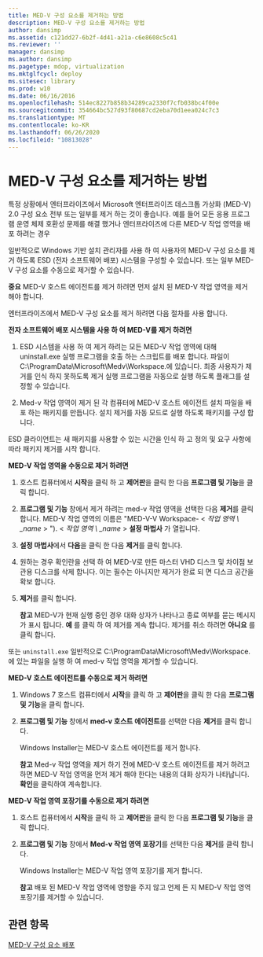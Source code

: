 ```yaml
---
title: MED-V 구성 요소를 제거하는 방법
description: MED-V 구성 요소를 제거하는 방법
author: dansimp
ms.assetid: c121dd27-6b2f-4d41-a21a-c6e8608c5c41
ms.reviewer: ''
manager: dansimp
ms.author: dansimp
ms.pagetype: mdop, virtualization
ms.mktglfcycl: deploy
ms.sitesec: library
ms.prod: w10
ms.date: 06/16/2016
ms.openlocfilehash: 514ec8227b858b34289ca2330f7cfb038bc4f00e
ms.sourcegitcommit: 354664bc527d93f80687cd2eba70d1eea024c7c3
ms.translationtype: MT
ms.contentlocale: ko-KR
ms.lasthandoff: 06/26/2020
ms.locfileid: "10813028"
---
```

# MED-V 구성 요소를 제거하는 방법


특정 상황에서 엔터프라이즈에서 Microsoft 엔터프라이즈 데스크톱 가상화 (MED-V) 2.0 구성 요소 전부 또는 일부를 제거 하는 것이 좋습니다. 예를 들어 모든 응용 프로그램 운영 체제 호환성 문제를 해결 했거나 엔터프라이즈에 다른 MED-V 작업 영역을 배포 하려는 경우

일반적으로 Windows 기반 설치 관리자를 사용 하 여 사용자의 MED-V 구성 요소를 제거 하도록 ESD (전자 소프트웨어 배포) 시스템을 구성할 수 있습니다. 또는 일부 MED-V 구성 요소를 수동으로 제거할 수 있습니다.

**중요**  MED-V 호스트 에이전트를 제거 하려면 먼저 설치 된 MED-V 작업 영역을 제거 해야 합니다.

 

엔터프라이즈에서 MED-V 구성 요소를 제거 하려면 다음 절차를 사용 합니다.

**전자 소프트웨어 배포 시스템을 사용 하 여 MED-V를 제거 하려면**

1.  ESD 시스템을 사용 하 여 제거 하려는 모든 MED-V 작업 영역에 대해 uninstall.exe 실행 프로그램을 호출 하는 스크립트를 배포 합니다. 파일이 C:\\ProgramData\\Microsoft\\Medv\\Workspace.에 있습니다. 최종 사용자가 제거를 인식 하지 못하도록 제거 실행 프로그램을 자동으로 실행 하도록 플래그를 설정할 수 있습니다.

2.  Med-v 작업 영역이 제거 된 각 컴퓨터에 MED-V 호스트 에이전트 설치 파일을 배포 하는 패키지를 만듭니다. 설치 제거를 자동 모드로 실행 하도록 패키지를 구성 합니다.

ESD 클라이언트는 새 패키지를 사용할 수 있는 시간을 인식 하 고 정의 및 요구 사항에 따라 패키지 제거를 시작 합니다.

**MED-V 작업 영역을 수동으로 제거 하려면**

1.  호스트 컴퓨터에서 **시작**을 클릭 하 고 **제어판**을 클릭 한 다음 **프로그램 및 기능**을 클릭 합니다.

2.  **프로그램 및 기능** 창에서 제거 하려는 med-v 작업 영역을 선택한 다음 **제거**를 클릭 합니다. MED-V 작업 영역의 이름은 "MED-V-V Workspace- &lt; *작업 영역 \ _name* &gt; "). &lt; *작업 영역 \ _name* &gt; **설정 마법사** 가 열립니다.

3.  **설정 마법사**에서 **다음**을 클릭 한 다음 **제거**를 클릭 합니다.

4.  원하는 경우 확인란을 선택 하 여 MED-V로 만든 마스터 VHD 디스크 및 차이점 보관용 디스크를 삭제 합니다. 이는 필수는 아니지만 제거가 완료 되 면 디스크 공간을 확보 합니다.

5.  **제거**를 클릭 합니다.

    **참고**  MED-V가 현재 실행 중인 경우 대화 상자가 나타나고 종료 여부를 묻는 메시지가 표시 됩니다. **예** 를 클릭 하 여 제거를 계속 합니다. 제거를 취소 하려면 **아니요** 를 클릭 합니다.

     

또는 `uninstall.exe` 일반적으로 C:\\ProgramData\\Microsoft\\Medv\\Workspace.에 있는 파일을 실행 하 여 med-v 작업 영역을 제거할 수 있습니다.

**MED-V 호스트 에이전트를 수동으로 제거 하려면**

1.  Windows 7 호스트 컴퓨터에서 **시작**을 클릭 하 고 **제어판**을 클릭 한 다음 **프로그램 및 기능**을 클릭 합니다.

2.  **프로그램 및 기능** 창에서 **med-v 호스트 에이전트**를 선택한 다음 **제거**를 클릭 합니다.

    Windows Installer는 MED-V 호스트 에이전트를 제거 합니다.

    **참고**  Med-v 작업 영역을 제거 하기 전에 MED-V 호스트 에이전트를 제거 하려고 하면 MED-V 작업 영역을 먼저 제거 해야 한다는 내용의 대화 상자가 나타납니다. **확인**을 클릭하여 계속합니다.

     

**MED-V 작업 영역 포장기를 수동으로 제거 하려면**

1.  호스트 컴퓨터에서 **시작**을 클릭 하 고 **제어판**을 클릭 한 다음 **프로그램 및 기능**을 클릭 합니다.

2.  **프로그램 및 기능** 창에서 **Med-v 작업 영역 포장기**를 선택한 다음 **제거**를 클릭 합니다.

    Windows Installer는 MED-V 작업 영역 포장기를 제거 합니다.

    **참고**  배포 된 MED-V 작업 영역에 영향을 주지 않고 언제 든 지 MED-V 작업 영역 포장기를 제거할 수 있습니다.

     

## 관련 항목


[MED-V 구성 요소 배포](deploy-the-med-v-components.md)

 

 





